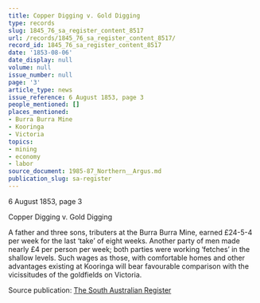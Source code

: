 ```yaml
---
title: Copper Digging v. Gold Digging
type: records
slug: 1845_76_sa_register_content_8517
url: /records/1845_76_sa_register_content_8517/
record_id: 1845_76_sa_register_content_8517
date: '1853-08-06'
date_display: null
volume: null
issue_number: null
page: '3'
article_type: news
issue_reference: 6 August 1853, page 3
people_mentioned: []
places_mentioned:
- Burra Burra Mine
- Kooringa
- Victoria
topics:
- mining
- economy
- labor
source_document: 1985-87_Northern__Argus.md
publication_slug: sa-register
---
```


6 August 1853, page 3

Copper Digging v. Gold Digging

A father and three sons, tributers at the Burra Burra Mine, earned £24-5-4 per week for the last ‘take’ of eight weeks.  Another party of men made nearly £4 per person per week; both parties were working ‘fetches’ in the shallow levels.  Such wages as those, with comfortable homes and other advantages existing at Kooringa will bear favourable comparison with the vicissitudes of the goldfields on Victoria.

Source publication: [The South Australian Register](/publications/sa-register/)
